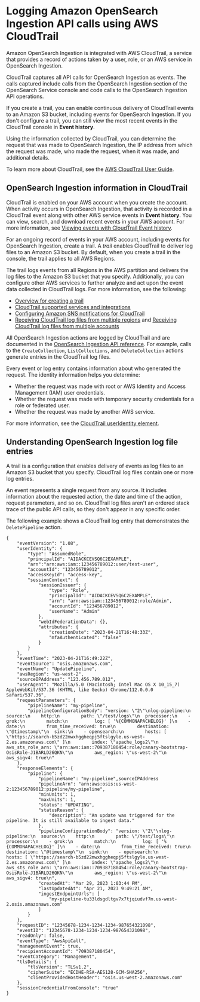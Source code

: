 # Logging Amazon OpenSearch Ingestion API calls using AWS CloudTrail<a name="osis-logging-using-cloudtrail"></a>

Amazon OpenSearch Ingestion is integrated with AWS CloudTrail, a service that provides a record of actions taken by a user, role, or an AWS service in OpenSearch Ingestion\. 

CloudTrail captures all API calls for OpenSearch Ingestion as events\. The calls captured include calls from the OpenSearch Ingestion section of the OpenSearch Service console and code calls to the OpenSearch Ingestion API operations\.

If you create a trail, you can enable continuous delivery of CloudTrail events to an Amazon S3 bucket, including events for OpenSearch Ingestion\. If you don't configure a trail, you can still view the most recent events in the CloudTrail console in **Event history**\. 

Using the information collected by CloudTrail, you can determine the request that was made to OpenSearch Ingestion, the IP address from which the request was made, who made the request, when it was made, and additional details\.

To learn more about CloudTrail, see the [AWS CloudTrail User Guide](https://docs.aws.amazon.com/awscloudtrail/latest/userguide/cloudtrail-user-guide.html)\.

## OpenSearch Ingestion information in CloudTrail<a name="osisosis-info-in-cloudtrail"></a>

CloudTrail is enabled on your AWS account when you create the account\. When activity occurs in OpenSearch Ingestion, that activity is recorded in a CloudTrail event along with other AWS service events in **Event history**\. You can view, search, and download recent events in your AWS account\. For more information, see [Viewing events with CloudTrail Event history](https://docs.aws.amazon.com/awscloudtrail/latest/userguide/view-cloudtrail-events.html)\.

For an ongoing record of events in your AWS account, including events for OpenSearch Ingestion, create a trail\. A *trail* enables CloudTrail to deliver log files to an Amazon S3 bucket\. By default, when you create a trail in the console, the trail applies to all AWS Regions\. 

The trail logs events from all Regions in the AWS partition and delivers the log files to the Amazon S3 bucket that you specify\. Additionally, you can configure other AWS services to further analyze and act upon the event data collected in CloudTrail logs\. For more information, see the following:
+ [Overview for creating a trail](https://docs.aws.amazon.com/awscloudtrail/latest/userguide/cloudtrail-create-and-update-a-trail.html)
+ [CloudTrail supported services and integrations](https://docs.aws.amazon.com/awscloudtrail/latest/userguide/cloudtrail-aws-service-specific-topics.html)
+ [Configuring Amazon SNS notifications for CloudTrail](https://docs.aws.amazon.com/awscloudtrail/latest/userguide/configure-sns-notifications-for-cloudtrail.html)
+ [Receiving CloudTrail log files from multiple regions](https://docs.aws.amazon.com/awscloudtrail/latest/userguide/receive-cloudtrail-log-files-from-multiple-regions.html) and [Receiving CloudTrail log files from multiple accounts](https://docs.aws.amazon.com/awscloudtrail/latest/userguide/cloudtrail-receive-logs-from-multiple-accounts.html)

All OpenSearch Ingestion actions are logged by CloudTrail and are documented in the [OpenSearch Ingestion API reference](https://docs.aws.amazon.com/opensearch-service/latest/APIReference/API_Operations_Amazon_OpenSearch_Ingestion.html)\. For example, calls to the `CreateCollection`, `ListCollections`, and `DeleteCollection` actions generate entries in the CloudTrail log files\.

Every event or log entry contains information about who generated the request\. The identity information helps you determine:
+ Whether the request was made with root or AWS Identity and Access Management \(IAM\) user credentials\.
+ Whether the request was made with temporary security credentials for a role or federated user\.
+ Whether the request was made by another AWS service\.

For more information, see the [CloudTrail userIdentity element](https://docs.aws.amazon.com/awscloudtrail/latest/userguide/cloudtrail-event-reference-user-identity.html)\.

## Understanding OpenSearch Ingestion log file entries<a name="understanding-osis-entries"></a>

A trail is a configuration that enables delivery of events as log files to an Amazon S3 bucket that you specify\. CloudTrail log files contain one or more log entries\. 

An event represents a single request from any source\. It includes information about the requested action, the date and time of the action, request parameters, and so on\. CloudTrail log files aren't an ordered stack trace of the public API calls, so they don't appear in any specific order\. 

The following example shows a CloudTrail log entry that demonstrates the `DeletePipeline` action\.

```
{
    "eventVersion": "1.08",
    "userIdentity": {
        "type": "AssumedRole",
        "principalId": "AIDACKCEVSQ6C2EXAMPLE",
        "arn":"arn:aws:iam::123456789012:user/test-user",
        "accountId": "123456789012",
        "accessKeyId": "access-key",
        "sessionContext": {
            "sessionIssuer": {
                "type": "Role",
                "principalId": "AIDACKCEVSQ6C2EXAMPLE",
                "arn": "arn:aws:iam::123456789012:role/Admin",
                "accountId": "123456789012",
                "userName": "Admin"
            },
            "webIdFederationData": {},
            "attributes": {
                "creationDate": "2023-04-21T16:48:33Z",
                "mfaAuthenticated": "false"
            }
        }
    },
    "eventTime": "2023-04-21T16:49:22Z",
    "eventSource": "osis.amazonaws.com",
    "eventName": "UpdatePipeline",
    "awsRegion": "us-west-2",
    "sourceIPAddress": "123.456.789.012",
    "userAgent": "Mozilla/5.0 (Macintosh; Intel Mac OS X 10_15_7) AppleWebKit/537.36 (KHTML, like Gecko) Chrome/112.0.0.0 Safari/537.36",
    "requestParameters": {
        "pipelineName": "my-pipeline",
        "pipelineConfigurationBody": "version: \"2\"\nlog-pipeline:\n  source:\n    http:\n        path: \"/test/logs\"\n  processor:\n    - grok:\n        match:\n          log: [ '%{COMMONAPACHELOG}' ]\n    - date:\n        from_time_received: true\n        destination: \"@timestamp\"\n  sink:\n    - opensearch:\n        hosts: [ \"https://search-b5zd22mwxhggheqpj5ftslgyle.us-west-2.es.amazonaws.com\" ]\n        index: \"apache_logs2\"\n        aws_sts_role_arn: \"arn:aws:iam::709387180454:role/canary-bootstrap-OsisRole-J1BARLD26QKN\"\n        aws_region: \"us-west-2\"\n        aws_sigv4: true\n"
    },
    "responseElements": {
        "pipeline": {
            "pipelineName": "my-pipeline",sourceIPAddress
            "pipelineArn": "arn:aws:osis:us-west-2:123456789012:pipeline/my-pipeline",
            "minUnits": 1,
            "maxUnits": 1,
            "status": "UPDATING",
            "statusReason": {
                "description": "An update was triggered for the pipeline. It is still available to ingest data."
            },
            "pipelineConfigurationBody": "version: \"2\"\nlog-pipeline:\n  source:\n    http:\n        path: \"/test/logs\"\n  processor:\n    - grok:\n        match:\n          log: [ '%{COMMONAPACHELOG}' ]\n    - date:\n        from_time_received: true\n        destination: \"@timestamp\"\n  sink:\n    - opensearch:\n        hosts: [ \"https://search-b5zd22mwxhggheqpj5ftslgyle.us-west-2.es.amazonaws.com\" ]\n        index: \"apache_logs2\"\n        aws_sts_role_arn: \"arn:aws:iam::709387180454:role/canary-bootstrap-OsisRole-J1BARLD26QKN\"\n        aws_region: \"us-west-2\"\n        aws_sigv4: true\n",
            "createdAt": "Mar 29, 2023 1:03:44 PM",
            "lastUpdatedAt": "Apr 21, 2023 9:49:21 AM",
            "ingestEndpointUrls": [
                "my-pipeline-tu33ldsgdltgv7x7tjqiudvf7m.us-west-2.osis.amazonaws.com"
            ]
        }
    },
    "requestID": "12345678-1234-1234-1234-987654321098",
    "eventID": "12345678-1234-1234-1234-987654321098",
    "readOnly": false,
    "eventType": "AwsApiCall",
    "managementEvent": true,
    "recipientAccountId": "709387180454",
    "eventCategory": "Management",
    "tlsDetails": {
        "tlsVersion": "TLSv1.2",
        "cipherSuite": "ECDHE-RSA-AES128-GCM-SHA256",
        "clientProvidedHostHeader": "osis.us-west-2.amazonaws.com"
    },
    "sessionCredentialFromConsole": "true"
}
```